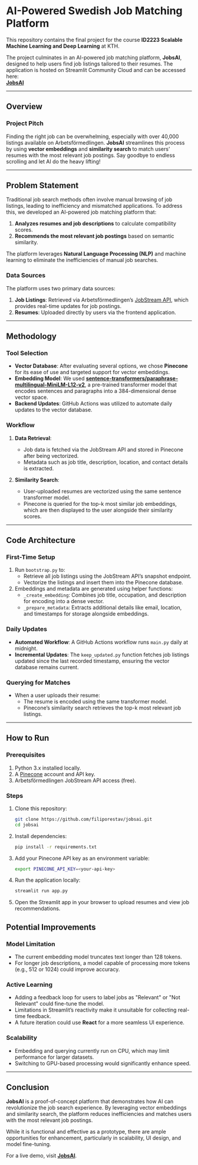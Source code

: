 # AI-Powered Swedish Job Matching Platform

This repository contains the final project for the course **ID2223 Scalable Machine Learning and Deep Learning** at KTH.

The project culminates in an AI-powered job matching platform, **JobsAI**, designed to help users find job listings tailored to their resumes. The application is hosted on Streamlit Community Cloud and can be accessed here:  
[**JobsAI**](https://jobsai.streamlit.app/)

---

## Overview

### Project Pitch

Finding the right job can be overwhelming, especially with over 40,000 listings available on Arbetsförmedlingen. **JobsAI** streamlines this process by using **vector embeddings** and **similarity search** to match users’ resumes with the most relevant job postings. Say goodbye to endless scrolling and let AI do the heavy lifting!

---

## Problem Statement

Traditional job search methods often involve manual browsing of job listings, leading to inefficiency and mismatched applications. To address this, we developed an AI-powered job matching platform that:

1. **Analyzes resumes and job descriptions** to calculate compatibility scores.
2. **Recommends the most relevant job postings** based on semantic similarity.

The platform leverages **Natural Language Processing (NLP)** and machine learning to eliminate the inefficiencies of manual job searches.

### Data Sources

The platform uses two primary data sources:

1. **Job Listings**: Retrieved via Arbetsförmedlingen’s [JobStream API](https://jobstream.api.jobtechdev.se/), which provides real-time updates for job postings.
2. **Resumes**: Uploaded directly by users via the frontend application.

---

## Methodology

### Tool Selection

- **Vector Database**: After evaluating several options, we chose **Pinecone** for its ease of use and targeted support for vector embeddings.
- **Embedding Model**: We used [**sentence-transformers/paraphrase-multilingual-MiniLM-L12-v2**](https://huggingface.co/sentence-transformers/paraphrase-multilingual-MiniLM-L12-v2), a pre-trained transformer model that encodes sentences and paragraphs into a 384-dimensional dense vector space.
- **Backend Updates**: GitHub Actions was utilized to automate daily updates to the vector database.

### Workflow

1. **Data Retrieval**:

   - Job data is fetched via the JobStream API and stored in Pinecone after being vectorized.
   - Metadata such as job title, description, location, and contact details is extracted.

2. **Similarity Search**:
   - User-uploaded resumes are vectorized using the same sentence transformer model.
   - Pinecone is queried for the top-k most similar job embeddings, which are then displayed to the user alongside their similarity scores.

---

## Code Architecture

### First-Time Setup

1. Run `bootstrap.py` to:
   - Retrieve all job listings using the JobStream API’s snapshot endpoint.
   - Vectorize the listings and insert them into the Pinecone database.
2. Embeddings and metadata are generated using helper functions:
   - `_create_embedding`: Combines job title, occupation, and description for encoding into a dense vector.
   - `_prepare_metadata`: Extracts additional details like email, location, and timestamps for storage alongside embeddings.

### Daily Updates

- **Automated Workflow**: A GitHub Actions workflow runs `main.py` daily at midnight.
- **Incremental Updates**: The `keep_updated.py` function fetches job listings updated since the last recorded timestamp, ensuring the vector database remains current.

### Querying for Matches

- When a user uploads their resume:
  - The resume is encoded using the same transformer model.
  - Pinecone’s similarity search retrieves the top-k most relevant job listings.

---

## How to Run

### Prerequisites

1. Python 3.x installed locally.
2. A [Pinecone](https://www.pinecone.io/) account and API key.
3. Arbetsförmedlingen JobStream API access (free).

### Steps

1. Clone this repository:
   ```bash
   git clone https://github.com/filiporestav/jobsai.git
   cd jobsai
   ```
2. Install dependencies:
   ```bash
   pip install -r requirements.txt
   ```
3. Add your Pinecone API key as an environment variable:
   ```bash
   export PINECONE_API_KEY=<your-api-key>
   ```
4. Run the application locally:
   ```bash
   streamlit run app.py
   ```
5. Open the Streamlit app in your browser to upload resumes and view job recommendations.

## Potential Improvements

### Model Limitation

- The current embedding model truncates text longer than 128 tokens.
- For longer job descriptions, a model capable of processing more tokens (e.g., 512 or 1024) could improve accuracy.

### Active Learning

- Adding a feedback loop for users to label jobs as "Relevant" or "Not Relevant" could fine-tune the model.
- Limitations in Streamlit’s reactivity make it unsuitable for collecting real-time feedback.
- A future iteration could use **React** for a more seamless UI experience.

### Scalability

- Embedding and querying currently run on CPU, which may limit performance for larger datasets.
- Switching to GPU-based processing would significantly enhance speed.

---

## Conclusion

**JobsAI** is a proof-of-concept platform that demonstrates how AI can revolutionize the job search experience. By leveraging vector embeddings and similarity search, the platform reduces inefficiencies and matches users with the most relevant job postings.

While it is functional and effective as a prototype, there are ample opportunities for enhancement, particularly in scalability, UI design, and model fine-tuning.

For a live demo, visit [**JobsAI**](https://jobsai.streamlit.app/).
